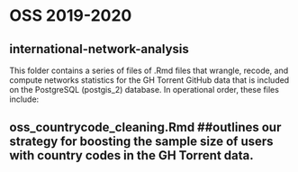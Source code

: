 # OSS 2019-2020 

## international-network-analysis 

This folder contains a series of files of .Rmd files that wrangle, recode, and compute networks statistics for the GH Torrent GitHub data that is included on the PostgreSQL (postgis_2) database. In operational order, these files include:



## oss_countrycode_cleaning.Rmd ##outlines our strategy for boosting the sample size of users with country codes in the GH Torrent data.
